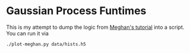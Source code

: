 Gaussian Process Funtimes
=========================

This is my attempt to dump the logic from [Meghan's tutorial][1] into
a script. You can run it via

```
./plot-meghan.py data/hists.h5
```

[1]: https://github.com/mfrate28/GP_Tutorial
